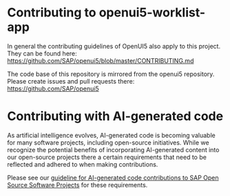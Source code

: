 # Contributing to openui5-worklist-app

In general the contributing guidelines of OpenUI5 also apply to this project. They can be found here:  
https://github.com/SAP/openui5/blob/master/CONTRIBUTING.md

The code base of this repository is mirrored from the openui5 repository. 
Please create issues and pull requests there:
https://github.com/SAP/openui5

# Contributing with AI-generated code
As artificial intelligence evolves, AI-generated code is becoming valuable for many software projects, including open-source initiatives. While we recognize the potential benefits of incorporating AI-generated content into our open-source projects there a certain requirements that need to be reflected and adhered to when making contributions.

Please see our [guideline for AI-generated code contributions to SAP Open Source Software Projects](https://github.com/SAP/.github/blob/main/CONTRIBUTING_USING_GENAI.md) for these requirements.
